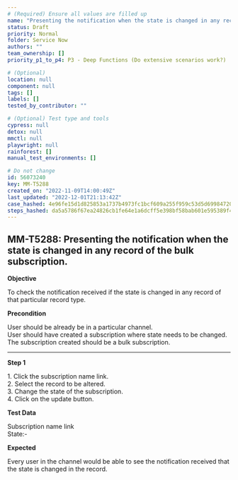 ```yaml
---
# (Required) Ensure all values are filled up
name: "Presenting the notification when the state is changed in any record of the bulk subscription."
status: Draft
priority: Normal
folder: Service Now
authors: ""
team_ownership: []
priority_p1_to_p4: P3 - Deep Functions (Do extensive scenarios work?)

# (Optional)
location: null
component: null
tags: []
labels: []
tested_by_contributor: ""

# (Optional) Test type and tools
cypress: null
detox: null
mmctl: null
playwright: null
rainforest: []
manual_test_environments: []

# Do not change
id: 56073240
key: MM-T5288
created_on: "2022-11-09T14:00:49Z"
last_updated: "2022-12-01T21:13:42Z"
case_hashed: 4e96fe15d1d825853a1737b4973fc1bcf609a255f959c53d5d699847203d15b6e4194f66107550418576ae3fac70baf3
steps_hashed: da5a5786f67ea24826cb1fe64e1a6dcff5e398bf58bab601e595389f460ad05e83e6f4c8a30df84aad6ce42d91b3156c
---
```


<!-- (Auto-generated) Based on frontmatter's "key" and "name" -->

## MM-T5288: Presenting the notification when the state is changed in any record of the bulk subscription.

**Objective**

To check the notification received if the state is changed in any record of that particular record type.

**Precondition**

User should be already be in a particular channel.\
User should have created a subscription where state needs to be changed.\
The subscription created should be a bulk subscription.

---

**Step 1**

1\. Click the subscription name link.\
2\. Select the record to be altered.\
3\. Change the state of the subscription.\
4\. Click on the update button.

**Test Data**

Subscription name link\
State:-

**Expected**

Every user in the channel would be able to see the notification received that the state is changed in the record.
